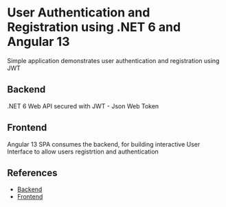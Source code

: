 # User Authentication and Registration using .NET 6 and Angular 13
Simple application demonstrates user authentication and registration using JWT

## Backend
.NET 6 Web API secured with JWT - Json Web Token

## Frontend
Angular 13 SPA consumes the backend, for building interactive User Interface to allow users registrtion and authentication

## References
- [Backend](https://jasonwatmore.com/post/2022/01/07/net-6-user-registration-and-login-tutorial-with-example-api)
- [Frontend](https://jasonwatmore.com/post/2020/07/18/angular-10-user-registration-and-login-example-tutorial)